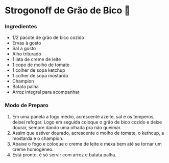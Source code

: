 # Strogonoff de Grão de Bico :seedling:



### Ingredientes

- 1/2 pacote de grão de bico cozido
- Ervas à gosto
- Sal à gosto
- Alho triturado
- 1 lata de creme de leite
- 1 copo de molho de tomate
- 1 colher de sopa ketchup
- 1 colher de sopa mostarda
- Champion
- Batata palha
- Arroz integral para acompanhar

### Modo de Preparo

1. Em uma panela a fogo médio, acrescente azeite, sal e os temperos, deixei refogar. Logo em seguida coloque o grão de bico cozido e deixe dourar, sempre dando uma olhada pra não queimar.
2. Assim que estiver dourado, acrescente o molho de tomate, o kethcup, a mostarda e o champion.
3. Abaixe o fogo e coloque o creme de leite e mexa bem até se tornar um creme homogêneo.
4. Está pronto, é só servir com arroz e batata palha.